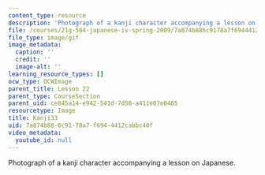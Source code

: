 ```yaml
---
content_type: resource
description: 'Photograph of a kanji character accompanying a lesson on Japanese. '
file: /courses/21g-504-japanese-iv-spring-2009/7a874b886c9178a7f6944412cabbc40f_Kanji33.gif
file_type: image/gif
image_metadata:
  caption: ''
  credit: ''
  image-alt: ''
learning_resource_types: []
ocw_type: OCWImage
parent_title: Lesson 22
parent_type: CourseSection
parent_uid: ce845a14-e942-541d-7d56-a411e07e0465
resourcetype: Image
title: Kanji33
uid: 7a874b88-6c91-78a7-f694-4412cabbc40f
video_metadata:
  youtube_id: null
---
```

Photograph of a kanji character accompanying a lesson on Japanese. 